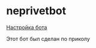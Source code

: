 # neprivetbot
<p><a href="https://github.com/HSDChannel/neprivetbot/blob/main/install.txt">Настройка бота</a> <p>
<p>Этот бот был сделан по приколу<p>
